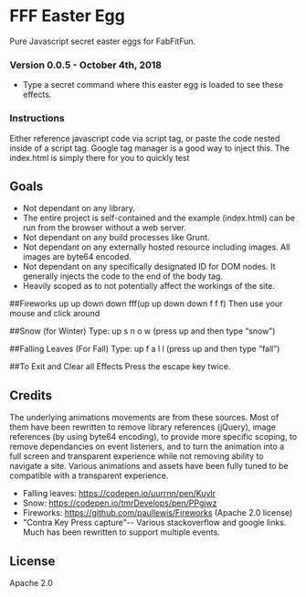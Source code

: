 # FFF Easter Egg
Pure Javascript secret easter eggs for FabFitFun.

### Version 0.0.5 - October 4th, 2018
- Type a secret command where this easter egg is loaded to see these effects.

### Instructions
Either reference javascript code via script tag, or paste the code nested inside of a script tag. Google tag manager is a good way to inject this. The index.html is simply there for you to quickly test

## Goals
- Not dependant on any library.
- The entire project is self-contained and the example (index.html) can be run from the browser without a web server.
- Not dependant on any build processes like Grunt.
- Not dependant on any externally hosted resource including images. All images are byte64 encoded.
- Not dependant on any specifically designated ID for DOM nodes. It generally injects the code to the end of the body tag. 
- Heavily scoped as to not potentially affect the workings of the site.



##Fireworks
up up down down fff(up up down down f f f)
Then use your mouse and click around

##Snow (for Winter)
Type: up s n o w (press up and then type “snow”)

##Falling Leaves (For Fall)
Type: up f a l l (press up and then type “fall”)

##To Exit and Clear all Effects
Press the escape key twice.



## Credits
The underlying animations movements are from these sources. Most of them have been rewritten to remove library references (jQuery), image references (by using byte64 encoding), to provide more specific scoping, to remove dependancies on event listeners, and to turn the animation into a full screen and transparent experience while not removing ability to navigate a site. Various animations and assets have been fully tuned to be compatible with a transparent experience.

- Falling leaves: https://codepen.io/uurrnn/pen/Kuylr
- Snow: https://codepen.io/tmrDevelops/pen/PPgjwz
- Fireworks: https://github.com/paullewis/Fireworks (Apache 2.0 license)
- "Contra Key Press capture"-- Various stackoverflow and google links. Much has been rewritten to support multiple events.

## License
Apache 2.0


